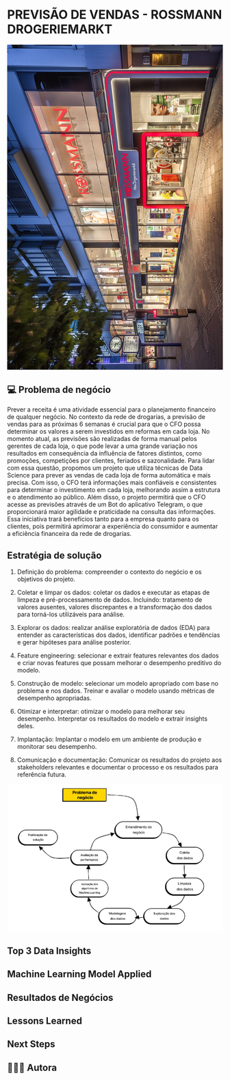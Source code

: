 # PREVISÃO DE VENDAS - ROSSMANN DROGERIEMARKT
![Imagem de uma loja da rede Rossmann](img/loja_rossmann.jpg)

## 💻 Problema de negócio

   Prever a receita é uma atividade essencial para o planejamento financeiro de qualquer negócio. No contexto da rede de drogarias, a previsão de vendas para as próximas 6 semanas é crucial para que o CFO possa determinar os valores a serem investidos em reformas em cada loja. 
   No momento atual, as previsões são realizadas de forma manual pelos gerentes de cada loja, o que pode levar a uma grande variação nos resultados em consequência da influência de fatores distintos, como promoções, competições por clientes, feriados e sazonalidade. 
   Para lidar com essa questão, propomos um projeto que utiliza técnicas de Data Science para prever as vendas de cada loja de forma automática e mais precisa. Com isso, o CFO terá informações mais confiáveis e consistentes para determinar o investimento em cada loja, melhorando assim a estrutura e o atendimento ao público. 
   Além disso, o projeto permitirá que o CFO acesse as previsões através de um Bot do aplicativo Telegram, o que proporcionará maior agilidade e praticidade na consulta das informações. Essa iniciativa trará benefícios tanto para a empresa quanto para os clientes, pois permitirá aprimorar a experiência do consumidor e aumentar a eficiência financeira da rede de drogarias.


## Estratégia de solução

1. Definição do problema: compreender o contexto do negócio e os objetivos do projeto.

2. Coletar e limpar os dados: coletar os dados e executar as etapas de limpeza e pré-processamento de dados. Incluindo: tratamento de valores ausentes, valores discrepantes e a transformação dos dados para torná-los utilizáveis para análise.

3. Explorar os dados: realizar análise exploratória de dados (EDA) para entender as características dos dados, identificar padrões e tendências e gerar hipóteses para análise posterior.

4. Feature engineering: selecionar e extrair features relevantes dos dados e criar novas features que possam melhorar o desempenho preditivo do modelo.

5. Construção de modelo: selecionar um modelo apropriado com base no problema e nos dados. Treinar e avaliar o modelo usando métricas de desempenho apropriadas.

6. Otimizar e interpretar: otimizar o modelo para melhorar seu desempenho. Interpretar os resultados do modelo e extrair insights deles.

7. Implantação: Implantar o modelo em um ambiente de produção e monitorar seu desempenho.

8. Comunicação e documentação: Comunicar os resultados do projeto aos stakeholders relevantes e documentar o processo e os resultados para referência futura.

![Ciclo Crisp DS](img/crisp.png)


## Top 3 Data Insights

## Machine Learning Model Applied

## Resultados de Negócios

## Lessons Learned

## Next Steps

##  👩🏻‍💻 Autora
